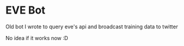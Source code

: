 EVE Bot
======

Old bot I wrote to query eve's api and broadcast training data to
twitter

No idea if it works now :D 
